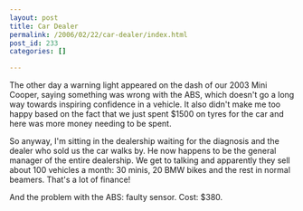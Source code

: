 ```yaml
---
layout: post
title: Car Dealer
permalink: /2006/02/22/car-dealer/index.html
post_id: 233
categories: []

---
```


 The other day a warning light appeared on the dash of our 2003 Mini Cooper, saying something was wrong with the <span class="caps">ABS</span>, which doesn't go a long way towards inspiring confidence in a vehicle. It also didn't make me too happy based on the fact that we just spent $1500 on tyres for the car and here was more money needing to be spent.

So anyway, I'm sitting in the dealership waiting for the diagnosis and the dealer who sold us the car walks by. He now happens to be the general manager of the entire dealership. We get to talking and apparently they sell about 100 vehicles a month: 30 minis, 20 <span class="caps">BMW</span> bikes and the rest in normal beamers. That's a lot of finance!

And the problem with the <span class="caps">ABS</span>: faulty sensor. Cost: $380.

